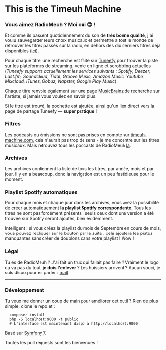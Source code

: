 This is the Timeuh Machine
===

  <h3>Vous aimez RadioMeuh ? Moi oui 😍 !</h3>

  <p>Et comme ils passent quotidiennement du son de <strong>très bonne qualité</strong>, j'ai voulu sauvegarder leurs choix musicaux et permettre à tout le monde de retrouver les titres passés sur la radio, en dehors des dix derniers titres déjà disponibles (<a href="http://player.radiomeuh.com/playlist/">ici</a>).</p>

  <p>Pour chaque titre, une recherche est faite sur <a href="https://tuneefy.com" target="_blank">Tuneefy</a> pour trouver la piste sur les plateformes de streaming, vente en ligne et scrobbling actuelles (<em>Tuneefy supporte actuellement les services suivants : Spotify, Deezer, Last.fm, Soundcloud, Tidal, Groove Music, Amazon Music, Youtube, Mixcloud, iTunes, Qobuz, Napster, Google Play Music</em>).</p>

  <p>Chaque titre renvoie également sur une page <a href="https://musicbrainz.org/" target="_blank">MusicBrainz</a> de recherche sur l'artiste, si jamais vous voulez en savoir plus.</p>

  <p>Si le titre est trouvé, la pochette est ajoutée, ainsi qu'un lien direct vers la page de partage Tuneefy — <strong>super pratique</strong> !</p>

  <h3>Filtres</h3>

  <p>Les podcasts ou émissions ne sont pas prises en compte sur <a href="http://timeuh-machine.com">timeuh-machine.com</a>, cela n'aurait pas trop de sens - je me concentre sur les titres musicaux. Mais retrouvez tous les podcasts de RadioMeuh <a href="http://www.radiomeuh.com/category/podcasts/">là</a>.</p>

  <h3>Archives</h3>

  <p>Les archives contiennent la liste de tous les titres, par année, mois et par jour. Il y en a beaucoup, donc la navigation est un peu fastidieuse pour le moment.</p>

  <h3>Playlist Spotify automatiques</h3>

  <p>Pour chaque mois et chaque jour dans les archives, vous avez la possibilité de créer automatiquement <strong>la playlist Spotify correspondante</strong>. Tous les titres ne sont pas forcément présents : seuls ceux dont une version a été trouvée sur Spotify seront ajoutés, bien évidemment.</p>

  <p>Intelligent : si vous créez la playlist du mois de Septembre en cours de mois, vous pouvez recliquer sur le bouton par la suite : cela ajoutera les pistes manquantes sans créer de doublons dans votre playlist ! Wow !</p>

  <h3>Légal</h3>

  <p>Tu es de RadioMeuh ? J'ai fait un truc qui fallait pas faire ? Vraiment le logo ca va pas du tout, <strong>je dois l'enlever</strong> ? Les huissiers arrivent ? Aucun souci, je suis dispo pour en parler : <a href="mailto:tchap[at]tchap[dot]me">mail</a></p>

 - - -

  <h3>Développement</h3>

  Tu veux me donner un coup de main pour améliorer cet outil ? Rien de plus simple, clone le repo et :

      composer install
      php -S localhost:9000 -t public
      # L'interface est maintenant dispo à http://localhost:9000

Basé sur [Symfony 7](https://symfony.com/).

Toutes les pull requests sont les bienvenues !
